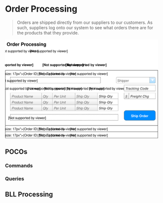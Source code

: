 # Order Processing

> Orders are shipped directly from our suppliers to our customers. As such, suppliers log onto our system to see what orders there are for the products that they provide.

![Mockup](./Shipping-Orders.svg)

## POCOs

### Commands

### Queries

## BLL Processing
